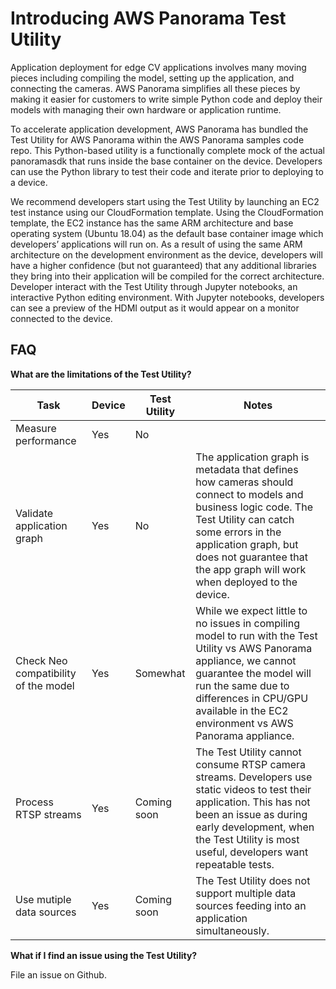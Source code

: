 # Introducing AWS Panorama Test Utility

Application deployment for edge CV applications involves many moving pieces including compiling the model, setting up the application, and connecting the cameras. AWS Panorama simplifies all these pieces by making it easier for customers to write simple Python code and deploy their models with managing their own hardware or application runtime.

To accelerate application development, AWS Panorama has bundled the Test Utility for AWS Panorama within the AWS Panorama samples code repo. This Python-based utility is a functionally complete mock of the actual panoramasdk that runs inside the base container on the device. Developers can use the Python library to test their code and iterate prior to deploying to a device.

We recommend developers start using the Test Utility by launching an EC2 test instance using our CloudFormation template. Using the CloudFormation template, the EC2 instance has the same ARM architecture and base operating system (Ubuntu 18.04) as the default base container image which developers’ applications will run on. As a result of using the same ARM architecture on the development environment as the device, developers will have a higher confidence (but not guaranteed) that any additional libraries they bring into their application will be compiled for the correct architecture. Developer interact with the Test Utility through Jupyter notebooks, an interactive Python editing environment. With Jupyter notebooks, developers can see a preview of the HDMI output as it would appear on a monitor connected to the device.

## FAQ

**What are the limitations of the Test Utility?**



| Task | Device | Test Utility | Notes |
| ------ | ------ |------ | ------ |
|Measure performance |	Yes	| No |
|Validate application graph | 	Yes |	No |	The application graph is metadata that defines how cameras should connect to models and business logic code. The Test Utility can catch some errors in the application graph, but does not guarantee that the app graph will work when deployed to the device. |
|Check Neo compatibility of the model |	Yes |	Somewhat |	While we expect little to no issues in compiling model to run with the Test Utility vs AWS Panorama appliance, we cannot guarantee the model will run the same due to differences in CPU/GPU available in the EC2 environment vs AWS Panorama appliance.|
|Process RTSP streams |	Yes	| Coming soon |	The Test Utility cannot consume RTSP camera streams. Developers use static videos to test their application. This has not been an issue as during early development, when the Test Utility is most useful, developers want repeatable tests.|
|Use mutiple data sources|	Yes	|Coming soon|	The Test Utility does not support multiple data sources feeding into an application simultaneously.|


**What if I find an issue using the Test Utility?**

File an issue on Github.
